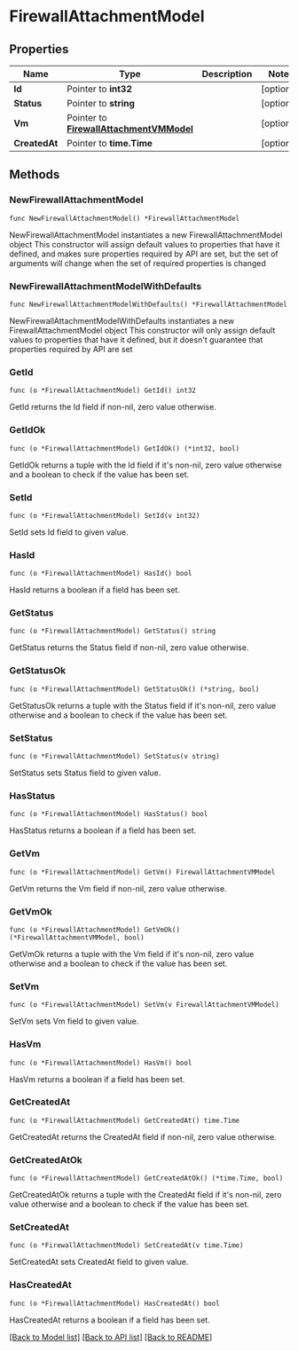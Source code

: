 # FirewallAttachmentModel

## Properties

Name | Type | Description | Notes
------------ | ------------- | ------------- | -------------
**Id** | Pointer to **int32** |  | [optional] 
**Status** | Pointer to **string** |  | [optional] 
**Vm** | Pointer to [**FirewallAttachmentVMModel**](FirewallAttachmentVMModel.md) |  | [optional] 
**CreatedAt** | Pointer to **time.Time** |  | [optional] 

## Methods

### NewFirewallAttachmentModel

`func NewFirewallAttachmentModel() *FirewallAttachmentModel`

NewFirewallAttachmentModel instantiates a new FirewallAttachmentModel object
This constructor will assign default values to properties that have it defined,
and makes sure properties required by API are set, but the set of arguments
will change when the set of required properties is changed

### NewFirewallAttachmentModelWithDefaults

`func NewFirewallAttachmentModelWithDefaults() *FirewallAttachmentModel`

NewFirewallAttachmentModelWithDefaults instantiates a new FirewallAttachmentModel object
This constructor will only assign default values to properties that have it defined,
but it doesn't guarantee that properties required by API are set

### GetId

`func (o *FirewallAttachmentModel) GetId() int32`

GetId returns the Id field if non-nil, zero value otherwise.

### GetIdOk

`func (o *FirewallAttachmentModel) GetIdOk() (*int32, bool)`

GetIdOk returns a tuple with the Id field if it's non-nil, zero value otherwise
and a boolean to check if the value has been set.

### SetId

`func (o *FirewallAttachmentModel) SetId(v int32)`

SetId sets Id field to given value.

### HasId

`func (o *FirewallAttachmentModel) HasId() bool`

HasId returns a boolean if a field has been set.

### GetStatus

`func (o *FirewallAttachmentModel) GetStatus() string`

GetStatus returns the Status field if non-nil, zero value otherwise.

### GetStatusOk

`func (o *FirewallAttachmentModel) GetStatusOk() (*string, bool)`

GetStatusOk returns a tuple with the Status field if it's non-nil, zero value otherwise
and a boolean to check if the value has been set.

### SetStatus

`func (o *FirewallAttachmentModel) SetStatus(v string)`

SetStatus sets Status field to given value.

### HasStatus

`func (o *FirewallAttachmentModel) HasStatus() bool`

HasStatus returns a boolean if a field has been set.

### GetVm

`func (o *FirewallAttachmentModel) GetVm() FirewallAttachmentVMModel`

GetVm returns the Vm field if non-nil, zero value otherwise.

### GetVmOk

`func (o *FirewallAttachmentModel) GetVmOk() (*FirewallAttachmentVMModel, bool)`

GetVmOk returns a tuple with the Vm field if it's non-nil, zero value otherwise
and a boolean to check if the value has been set.

### SetVm

`func (o *FirewallAttachmentModel) SetVm(v FirewallAttachmentVMModel)`

SetVm sets Vm field to given value.

### HasVm

`func (o *FirewallAttachmentModel) HasVm() bool`

HasVm returns a boolean if a field has been set.

### GetCreatedAt

`func (o *FirewallAttachmentModel) GetCreatedAt() time.Time`

GetCreatedAt returns the CreatedAt field if non-nil, zero value otherwise.

### GetCreatedAtOk

`func (o *FirewallAttachmentModel) GetCreatedAtOk() (*time.Time, bool)`

GetCreatedAtOk returns a tuple with the CreatedAt field if it's non-nil, zero value otherwise
and a boolean to check if the value has been set.

### SetCreatedAt

`func (o *FirewallAttachmentModel) SetCreatedAt(v time.Time)`

SetCreatedAt sets CreatedAt field to given value.

### HasCreatedAt

`func (o *FirewallAttachmentModel) HasCreatedAt() bool`

HasCreatedAt returns a boolean if a field has been set.


[[Back to Model list]](../README.md#documentation-for-models) [[Back to API list]](../README.md#documentation-for-api-endpoints) [[Back to README]](../README.md)


